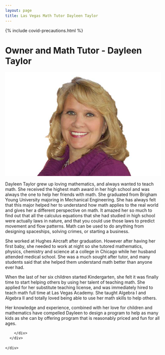 ```yaml
---
layout: page
title: Las Vegas Math Tutor Dayleen Taylor
---
```


{% include covid-precautions.html %}

<!-- main start -->
<div class="main col-12">
  <div class="row">
    <div class="col-md-12">
      <h1 class="page-title">Owner and Math Tutor - Dayleen Taylor</h1>
      <div class="separator-2"></div>
      <div class="row">
        <div class="col-md-5 col-md-push-7 mb-20">
          <img src="/images/tutors/taylor_dayleen_index.jpg" class="img-responsive" alt="Owner and Math Tutor Dayleen Taylor">
        </div>
        <div class="col-md-7 col-md-pull-5">
          <p>Dayleen Taylor grew up loving mathematics, and always wanted to teach math.  She received the highest math award in her high school and was always the one to help her friends with math.  She graduated from Brigham Young University majoring in Mechanical Engineering.  She has always felt that this major helped her to understand how math applies to the real world and gives her a different perspective on math.  It amazed her so much to find out that all the calculus equations that she had studied in high school were actually laws in nature, and that you could use those laws to predict movement and flow patterns.  Math can be used to do anything from designing spaceships, solving crimes, or starting a business.</p>
          
<p>She worked at Hughes Aircraft after graduation.  However after having her first baby, she needed to work at night so she tutored mathematics, physics, chemistry and science at a college in Chicago while her husband attended medical school.  She was a much sought after tutor, and many students said that she helped them understand math better than anyone ever had.</p>

<p>When the last of her six children started Kindergarten, she felt it was finally time to start helping others by using her talent of teaching math.  She applied for her substitute teaching license, and was immediately hired to teach math full time at Las Vegas Academy.  She taught Algebra I and Algebra II and totally loved being able to use her math skills to help others.</p>

<p>Her knowledge and experience, combined with her love for children and mathematics have compelled Dayleen to design a program to help as many kids as she can by offering program that is reasonably priced and fun for all ages.</p>

        </div>
      </div>
      
    </div>
  </div>
</div>
<!-- main end -->